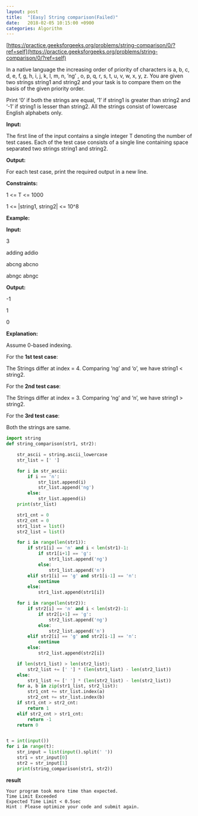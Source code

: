 ```yaml
---
layout: post
title:  "[Easy] String comparison(Failed)"
date:   2018-02-05 10:15:00 +0900
categories: Algorithm
---
```


[https://practice.geeksforgeeks.org/problems/string-comparison/0/?ref=self](https://practice.geeksforgeeks.org/problems/string-comparison/0/?ref=self)

In a native language the increasing order of priority of characters is a, b, c, d, e, f, g, h, i, j, k, l, m, n, ’ng’ , o, p, q, r, s, t, u, v, w, x, y, z. You are given two strings string1 and string2 and your task is to compare them on the basis of the given priority order.

Print ‘0’ if both the strings are equal, ‘1’ if string1 is greater than string2 and ‘-1’ if string1 is lesser than string2. All the strings consist of lowercase English alphabets only.


**Input:**

The first line of the input contains a single integer T denoting the number of test cases. Each of the test case consists of a single line containing space separated two strings string1 and string2. 
 

**Output:**

For each test case, print the required output in a new line. 
 

**Constraints:**

1 <= T <= 1000

1 <= \|string1, string2\| <= 10^8 
 

**Example:**

**Input:**

3

adding addio

abcng abcno

abngc abngc

**Output:**

-1

1

0

**Explanation:**

Assume 0-based indexing.

For the **1st test case**:

The Strings differ at index = 4. Comparing ‘ng’ and ‘o’, we have string1 < string2.

For the **2nd test case**:

The Strings differ at index = 3. Comparing ‘ng’ and ‘n’, we have string1 > string2.

For the **3rd test case**:

Both the strings are same.


```python
import string
def string_comparison(str1, str2):

    str_ascii = string.ascii_lowercase
    str_list = [' ']

    for i in str_ascii:
        if i == 'n':
            str_list.append(i)
            str_list.append('ng')
        else:
            str_list.append(i)
    print(str_list)

    str1_cnt = 0
    str2_cnt = 0
    str1_list = list()
    str2_list = list()

    for i in range(len(str1)):
        if str1[i] == 'n' and i < len(str1)-1:
            if str1[i+1] == 'g':
                str1_list.append('ng')
            else:
                str1_list.append('n')
        elif str1[i] == 'g' and str1[i-1] == 'n':
            continue
        else:
            str1_list.append(str1[i])

    for i in range(len(str2)):
        if str2[i] == 'n' and i < len(str2)-1:
            if str2[i+1] == 'g':
                str2_list.append('ng')
            else:
                str2_list.append('n')
        elif str2[i] == 'g' and str2[i-1] == 'n':
            continue
        else:
            str2_list.append(str2[i])

    if len(str1_list) > len(str2_list):
        str2_list += [' '] * (len(str1_list) - len(str2_list))
    else:
        str1_list += [' '] * (len(str2_list) - len(str2_list))
    for a, b in zip(str1_list, str2_list):
        str1_cnt += str_list.index(a)
        str2_cnt += str_list.index(b)
    if str1_cnt > str2_cnt:
        return 1
    elif str2_cnt > str1_cnt:
        return -1
    return 0


t = int(input())
for i in range(t):
    str_input = list(input().split(' '))
    str1 = str_input[0]
    str2 = str_input[1]
    print(string_comparison(str1, str2))
```

**result**

```
Your program took more time than expected.  
Time Limit Exceeded
Expected Time Limit < 0.5sec  
Hint : Please optimize your code and submit again.
```